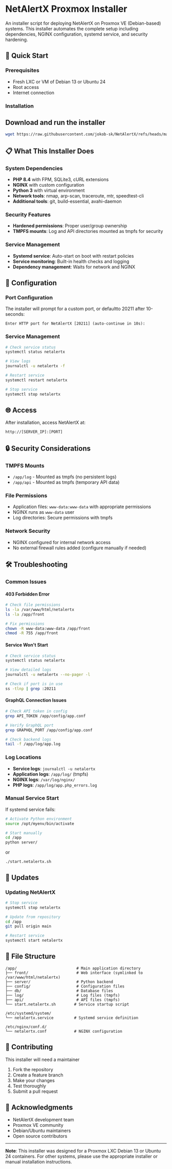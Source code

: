 # NetAlertX Proxmox Installer

An  installer script for deploying NetAlertX on Proxmox VE (Debian-based) systems. This installer automates the complete setup including dependencies, NGINX configuration, systemd service, and security hardening.

## 🚀 Quick Start

### Prerequisites
- Fresh LXC or VM of Debian 13 or Ubuntu 24
- Root access
- Internet connection

### Installation

## Download and run the installer
```bash
wget https://raw.githubusercontent.com/jokob-sk/NetAlertX/refs/heads/main/install/proxmox/proxmox-install-netalertx.sh -O proxmox-install-netalertx.sh && chmod +x proxmox-install-netalertx.sh && ./proxmox-install-netalertx.sh
```

## 📋 What This Installer Does

### System Dependencies
- **PHP 8.4** with FPM, SQLite3, cURL extensions
- **NGINX** with custom configuration
- **Python 3** with virtual environment
- **Network tools**: nmap, arp-scan, traceroute, mtr, speedtest-cli
- **Additional tools**: git, build-essential, avahi-daemon

### Security Features
- **Hardened permissions**: Proper user/group ownership
- **TMPFS mounts**: Log and API directories mounted as tmpfs for security

### Service Management
- **Systemd service**: Auto-start on boot with restart policies
- **Service monitoring**: Built-in health checks and logging
- **Dependency management**: Waits for network and NGINX

## 🔧 Configuration

### Port Configuration
The installer will prompt for a custom port, or defaultto 20211 after 10-seconds:

```
Enter HTTP port for NetAlertX [20211] (auto-continue in 10s): 
```

### Service Management
```bash
# Check service status
systemctl status netalertx

# View logs
journalctl -u netalertx -f

# Restart service
systemctl restart netalertx

# Stop service
systemctl stop netalertx
```

## 🌐 Access

After installation, access NetAlertX at:
```
http://[SERVER_IP]:[PORT]
```

## 🔒 Security Considerations

### TMPFS Mounts
- `/app/log` - Mounted as tmpfs (no persistent logs)
- `/app/api` - Mounted as tmpfs (temporary API data)

### File Permissions
- Application files: `www-data:www-data` with appropriate permissions
- NGINX runs as `www-data` user
- Log directories: Secure permissions with tmpfs

### Network Security
- NGINX configured for internal network access
- No external firewall rules added (configure manually if needed)

## 🛠️ Troubleshooting

### Common Issues

#### 403 Forbidden Error
```bash
# Check file permissions
ls -la /var/www/html/netalertx
ls -la /app/front

# Fix permissions
chown -R www-data:www-data /app/front
chmod -R 755 /app/front
```

#### Service Won't Start
```bash
# Check service status
systemctl status netalertx

# View detailed logs
journalctl -u netalertx --no-pager -l

# Check if port is in use
ss -tlnp | grep :20211
```

#### GraphQL Connection Issues
```bash
# Check API token in config
grep API_TOKEN /app/config/app.conf

# Verify GraphQL port
grep GRAPHQL_PORT /app/config/app.conf

# Check backend logs
tail -f /app/log/app.log
```

### Log Locations
- **Service logs**: `journalctl -u netalertx`
- **Application logs**: `/app/log/` (tmpfs)
- **NGINX logs**: `/var/log/nginx/`
- **PHP logs**: `/app/log/app.php_errors.log`

### Manual Service Start
If systemd service fails:
```bash
# Activate Python environment
source /opt/myenv/bin/activate

# Start manually
cd /app
python server/
```
or
```
./start.netalertx.sh
```
## 🔄 Updates

### Updating NetAlertX
```bash
# Stop service
systemctl stop netalertx

# Update from repository
cd /app
git pull origin main

# Restart service
systemctl start netalertx
```


## 📁 File Structure

```
/app/                          # Main application directory
├── front/                     # Web interface (symlinked to /var/www/html/netalertx)
├── server/                    # Python backend
├── config/                    # Configuration files
├── db/                        # Database files
├── log/                       # Log files (tmpfs)
├── api/                       # API files (tmpfs)
└── start.netalertx.sh        # Service startup script

/etc/systemd/system/
└── netalertx.service         # Systemd service definition

/etc/nginx/conf.d/
└── netalertx.conf            # NGINX configuration
```

## 🤝 Contributing
This installer will need a maintainer

1. Fork the repository
2. Create a feature branch
3. Make your changes
4. Test thoroughly
5. Submit a pull request

## 🙏 Acknowledgments

- NetAlertX development team
- Proxmox VE community
- Debian/Ubuntu maintainers
- Open source contributors

---

**Note**: This installer was designed for a Proxmox LXC Debian 13 or Ubuntu 24 containers. For other systems, please use the appropriate installer or manual installation instructions.
